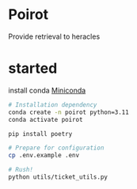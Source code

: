 # Poirot
Provide retrieval to heracles

# started

install conda  [Miniconda](https://docs.anaconda.com/miniconda/)

```sh
# Installation dependency
conda create -n poirot python=3.11
conda activate poirot

pip install poetry

# Prepare for configuration
cp .env.example .env

# Rush!
python utils/ticket_utils.py 
```
